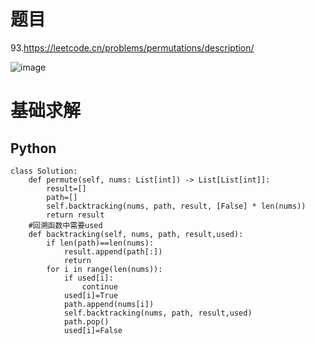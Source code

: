 # 题目

93.https://leetcode.cn/problems/permutations/description/

![image](https://github.com/user-attachments/assets/ba86f7c4-fd51-479c-9141-f3f34e840368)

# 基础求解
## Python
```
class Solution:
    def permute(self, nums: List[int]) -> List[List[int]]:
        result=[]
        path=[]
        self.backtracking(nums, path, result, [False] * len(nums))
        return result
    #回溯函数中需要used
    def backtracking(self, nums, path, result,used):
        if len(path)==len(nums):
            result.append(path[:])
            return
        for i in range(len(nums)):
            if used[i]:
                continue
            used[i]=True
            path.append(nums[i])
            self.backtracking(nums, path, result,used)
            path.pop()
            used[i]=False
```
